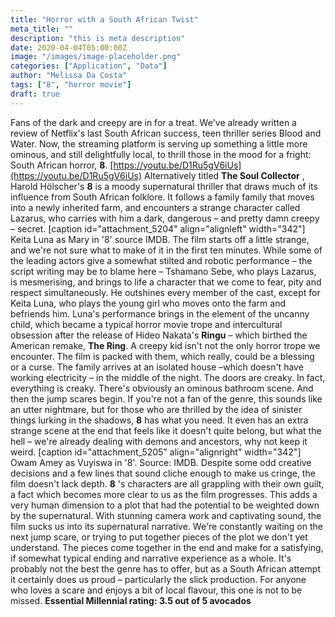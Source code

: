 ```yaml
---
title: "Horror with a South African Twist"
meta_title: ""
description: "this is meta description"
date: 2020-04-04T05:00:00Z
image: "/images/image-placeholder.png"
categories: ["Application", "Data"]
author: "Melissa Da Costa"
tags: ["8", "horror movie"]
draft: true
---
```


Fans of the dark and creepy are in for a treat. We've
already written a review of Netflix's last South African success, teen
thriller series Blood and Water. Now, the streaming platform is serving up
something a little more ominous, and still delightfully local, to thrill those
in the mood for a fright: South African horror, **8**.
[https://youtu.be/D1Ru5gV6iUs](https://youtu.be/D1Ru5gV6iUs) Alternatively titled **The Soul
Collector** , Harold Hölscher's **8** is a moody supernatural thriller that draws
much of its influence from South African folklore. It follows a family family
that moves into a newly inherited farm, and encounters a strange character
called Lazarus, who carries with him a dark, dangerous – and pretty damn
creepy – secret. [caption id="attachment_5204" align="alignleft" width="342"]
Keita Luna as Mary in '8' source IMDB. The film starts off a little
strange, and we're not sure what to make of it in the first ten minutes. While
some of the leading actors give a somewhat stilted and robotic performance –
the script writing may be to blame here – Tshamano Sebe, who plays Lazarus, is
mesmerising, and brings to life a character that we come to fear, pity and
respect simultaneously. He outshines every member of the cast, except for
Keita Luna, who plays the young girl who moves onto the farm and befriends
him. Luna's performance brings in the element of the uncanny child, which
became a typical horror movie trope and intercultural obsession after the
release of Hideo Nakata's **Ringu** – which birthed the American remake, **The
Ring**. A creepy kid isn't not the only horror trope we encounter. The film is
packed with them, which really, could be a blessing or a curse. The family
arrives at an isolated house –which doesn't have working electricity – in the
middle of the night. The doors are creaky. In fact, everything is creaky.
There's obviously an ominous bathroom scene. And then the jump scares begin.
If you're not a fan of the genre, this sounds like an utter nightmare, but for
those who are thrilled by the idea of sinister things lurking in the shadows,
**8** has what you need. It even has an extra strange scene at the end that
feels like it doesn't quite belong, but what the hell – we're already dealing
with demons and ancestors, why not keep it weird. [caption
id="attachment_5205" align="alignright" width="342"] Owam Amey as Vuyiswa in
'8'. Source: IMDB. Despite some odd creative decisions and a few
lines that sound cliche enough to make us cringe, the film doesn't lack depth.
**8** 's characters are all grappling with their own guilt, a fact which becomes
more clear to us as the film progresses. This adds a very human dimension to a
plot that had the potential to be weighted down by the supernatural. With
stunning camera work and captivating sound, the film sucks us into its
supernatural narrative. We're constantly waiting on the next jump scare, or
trying to put together pieces of the plot we don't yet understand. The pieces
come together in the end and make for a satisfying, if somewhat typical ending
and narrative experience as a whole. It's probably not the best the genre has
to offer, but as a South African attempt it certainly does us proud –
particularly the slick production. For anyone who loves a scare and enjoys a
bit of local flavour, this one is not to be missed. 
**Essential Millennial
rating: 3.5 out of 5 avocados**
